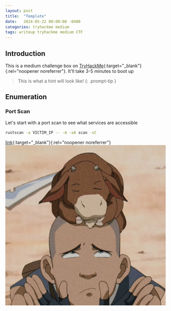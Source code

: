 ```yaml
---
layout: post
title:  "Template"
date:   2024-05-22 00:00:00 -0400
categories: tryhackme medium
tags: writeup tryhackme medium CTF
---
```

## Introduction
This is a medium challenge box on
[TryHackMe](https://tryhackme.com/r/room/anonymousplayground){:target="_blank"}{:rel="noopener noreferrer"}.
It'll take 3-5 minutes to boot up

> This is what a hint will look like!
{: .prompt-tip }

## Enumeration
### Port Scan
Let's start with a port scan to see what services are
accessible

```bash
rustscan -a VICTIM_IP -- -A -oA scan -sC
```

[link](){:target="_blank"}{:rel="noopener noreferrer"}
![image](/images/sokka.jpg)
